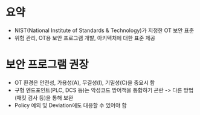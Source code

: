 # 요약
- NIST(National Institute of Standards & Technology)가 지정한 OT 보안 표준
- 위험 관리, OT용 보안 프로그램 개발, 아키텍처에 대한 표준 제공

# 보안 프로그램 권장
- OT 환경은 안전성, 가용성(A), 무결성(I), 기밀성(C)을 중요시 함
- 구형 엔드포인트(PLC, DCS 등)는 악성코드 방어책을 통합하기 곤란 -> 다른 방법(패킷 검사 등)을 통해 보완
- Policy 예외 및 Deviation에도 대응할 수 있어야 함
